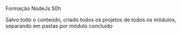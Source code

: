 Formação NodeJs 50h

Salvo todo o conteúdo, criado todos os projetos de todos os módulos, separando em pastas por módulo concluído
